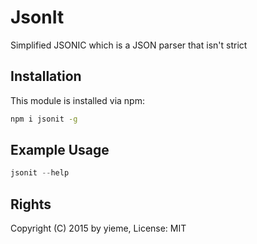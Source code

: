 # JsonIt

Simplified JSONIC which is a JSON parser that isn't strict

<!-- [![build status](https://secure.travis-ci.org/yieme/jsonit.png)](http://travis-ci.org/yieme/jsonit) -->

## Installation

This module is installed via npm:

```sh
npm i jsonit -g
```

## Example Usage

```js
jsonit --help
```

## Rights

Copyright (C) 2015 by yieme, License: MIT
